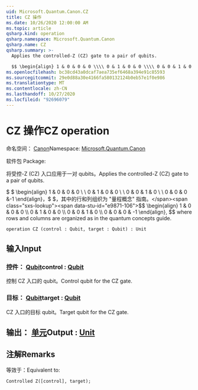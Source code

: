 ```yaml
---
uid: Microsoft.Quantum.Canon.CZ
title: CZ 操作
ms.date: 10/26/2020 12:00:00 AM
ms.topic: article
qsharp.kind: operation
qsharp.namespace: Microsoft.Quantum.Canon
qsharp.name: CZ
qsharp.summary: >-
  Applies the controlled-Z (CZ) gate to a pair of qubits.

  $$ \begin{align} 1 & 0 & 0 & 0 \\\\ 0 & 1 & 0 & 0 \\\\ 0 & 0 & 1 & 0 \\\\ 0 & 0 & 0 & -1 \end{align}, $$ where rows and columns are organized as in the quantum concepts guide.
ms.openlocfilehash: bc38cd43a0dcaf7aea735ef6468a394e91c85593
ms.sourcegitcommit: 29e0d88a30e4166fa580132124b0eb57e1f0e986
ms.translationtype: MT
ms.contentlocale: zh-CN
ms.lasthandoff: 10/27/2020
ms.locfileid: "92696079"
---
```

# <a name="cz-operation"></a><span data-ttu-id="e9871-102">CZ 操作</span><span class="sxs-lookup"><span data-stu-id="e9871-102">CZ operation</span></span>

<span data-ttu-id="e9871-103">命名空间： [Canon](xref:Microsoft.Quantum.Canon)</span><span class="sxs-lookup"><span data-stu-id="e9871-103">Namespace: [Microsoft.Quantum.Canon](xref:Microsoft.Quantum.Canon)</span></span>

<span data-ttu-id="e9871-104">软件包 [](https://nuget.org/packages/)</span><span class="sxs-lookup"><span data-stu-id="e9871-104">Package: [](https://nuget.org/packages/)</span></span>


<span data-ttu-id="e9871-105">将受控-Z (CZ) 入口应用于一对 qubits。</span><span class="sxs-lookup"><span data-stu-id="e9871-105">Applies the controlled-Z (CZ) gate to a pair of qubits.</span></span>

<span data-ttu-id="e9871-106">$ $ \begin{align} 1 & 0 & 0 & 0 \\ \\ 0 & 1 & 0 & 0 \\ \\ 0 & 0 & 1 & 0 \\ \\ 0 & 0 & 0 &-1 \end{align}，$ $，其中的行和列组织为 "量程概念" 指南。</span><span class="sxs-lookup"><span data-stu-id="e9871-106">$$ \begin{align} 1 & 0 & 0 & 0 \\\\ 0 & 1 & 0 & 0 \\\\ 0 & 0 & 1 & 0 \\\\ 0 & 0 & 0 & -1 \end{align}, $$ where rows and columns are organized as in the quantum concepts guide.</span></span>

```qsharp
operation CZ (control : Qubit, target : Qubit) : Unit
```


## <a name="input"></a><span data-ttu-id="e9871-107">输入</span><span class="sxs-lookup"><span data-stu-id="e9871-107">Input</span></span>

### <a name="control--qubit"></a><span data-ttu-id="e9871-108">控件： [Qubit](xref:microsoft.quantum.lang-ref.qubit)</span><span class="sxs-lookup"><span data-stu-id="e9871-108">control : [Qubit](xref:microsoft.quantum.lang-ref.qubit)</span></span>

<span data-ttu-id="e9871-109">控制 CZ 入口的 qubit。</span><span class="sxs-lookup"><span data-stu-id="e9871-109">Control qubit for the CZ gate.</span></span>


### <a name="target--qubit"></a><span data-ttu-id="e9871-110">目标： [Qubit](xref:microsoft.quantum.lang-ref.qubit)</span><span class="sxs-lookup"><span data-stu-id="e9871-110">target : [Qubit](xref:microsoft.quantum.lang-ref.qubit)</span></span>

<span data-ttu-id="e9871-111">CZ 入口的目标 qubit。</span><span class="sxs-lookup"><span data-stu-id="e9871-111">Target qubit for the CZ gate.</span></span>



## <a name="output--unit"></a><span data-ttu-id="e9871-112">输出： [单元](xref:microsoft.quantum.lang-ref.unit)</span><span class="sxs-lookup"><span data-stu-id="e9871-112">Output : [Unit](xref:microsoft.quantum.lang-ref.unit)</span></span>



## <a name="remarks"></a><span data-ttu-id="e9871-113">注解</span><span class="sxs-lookup"><span data-stu-id="e9871-113">Remarks</span></span>

<span data-ttu-id="e9871-114">等效于：</span><span class="sxs-lookup"><span data-stu-id="e9871-114">Equivalent to:</span></span>

```qsharp
Controlled Z([control], target);
```